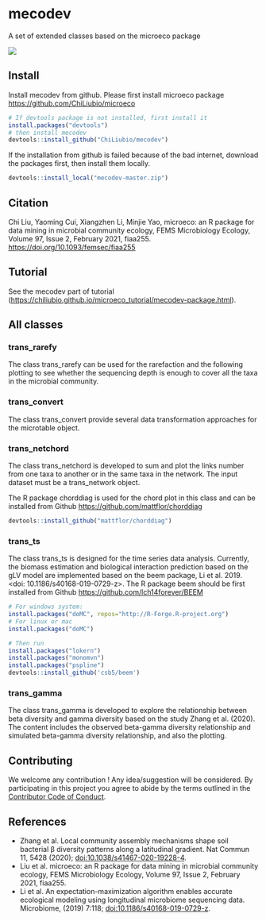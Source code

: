 # mecodev

A set of extended classes based on the microeco package

![](https://img.shields.io/badge/Test-Ver0.1.0-red.svg)


## Install

Install mecodev from github. Please first install microeco package https://github.com/ChiLiubio/microeco

```r
# If devtools package is not installed, first install it
install.packages("devtools")
# then install mecodev
devtools::install_github("ChiLiubio/mecodev")
```

If the installation from github is failed because of the bad internet, download the packages first, then install them locally.

```r
devtools::install_local("mecodev-master.zip")
```

## Citation
Chi Liu, Yaoming Cui, Xiangzhen Li, Minjie Yao, microeco: an R package for data mining in microbial community ecology, 
FEMS Microbiology Ecology, Volume 97, Issue 2, February 2021, fiaa255. https://doi.org/10.1093/femsec/fiaa255

## Tutorial
See the mecodev part of tutorial (https://chiliubio.github.io/microeco_tutorial/mecodev-package.html).

## All classes

### trans_rarefy

The class trans_rarefy can be used for the rarefaction and the following plotting to 
see whether the sequencing depth is enough to cover all the taxa in the microbial community.

### trans_convert

The class trans_convert provide several data transformation approaches for the microtable object.


### trans_netchord 
The class trans_netchord is developed to sum and plot the links number from one taxa to another or in the same taxa in the network.
The input dataset must be a trans_network object.

The R package chorddiag is used for the chord plot in this class and can be installed from Github https://github.com/mattflor/chorddiag

```r
devtools::install_github("mattflor/chorddiag")
```

### trans_ts

The class trans_ts is designed for the time series data analysis.
Currently, the biomass estimation and biological interaction prediction based on the gLV model 
are implemented based on the beem package, Li et al. 2019. <doi: 10.1186/s40168-019-0729-z>.
The R package beem should be first installed from Github https://github.com/lch14forever/BEEM

```r
# For windows system:
install.packages("doMC", repos="http://R-Forge.R-project.org")
# For linux or mac
install.packages("doMC")
```

```r
# Then run
install.packages("lokern")
install.packages("monomvn")
install.packages("pspline")
devtools::install_github('csb5/beem')
```


### trans_gamma
The class trans_gamma is developed to explore the relationship between beta diversity and gamma diversity
based on the study Zhang et al. (2020).
The content includes the observed beta-gamma diversity relationship and simulated beta-gamma diversity relationship, and also the plotting.


## Contributing

We welcome any contribution \! 
Any idea/suggestion will be considered.
By participating in this project you agree to abide by the terms outlined in the [Contributor Code of Conduct](CONDUCT.md).


## References
  - Zhang et al. Local community assembly mechanisms shape soil bacterial β diversity patterns along a latitudinal gradient. Nat Commun 11, 5428 (2020); <doi:10.1038/s41467-020-19228-4>.
  - Liu et al. microeco: an R package for data mining in microbial community ecology, FEMS Microbiology Ecology, Volume 97, Issue 2, February 2021, fiaa255.
  - Li et al. An expectation-maximization algorithm enables accurate ecological modeling using longitudinal microbiome sequencing data. Microbiome, (2019) 7:118; <doi:10.1186/s40168-019-0729-z>.


